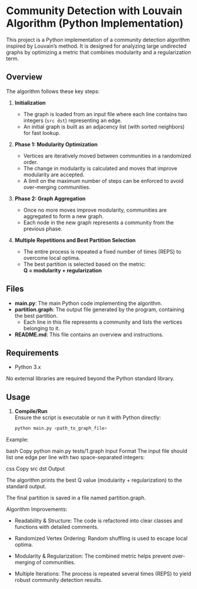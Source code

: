 # Community Detection with Louvain Algorithm (Python Implementation)

This project is a Python implementation of a community detection algorithm inspired by Louvain’s method. It is designed for analyzing large undirected graphs by optimizing a metric that combines modularity and a regularization term.

## Overview

The algorithm follows these key steps:

1. **Initialization**  
   - The graph is loaded from an input file where each line contains two integers (`src dst`) representing an edge.
   - An initial graph is built as an adjacency list (with sorted neighbors) for fast lookup.

2. **Phase 1: Modularity Optimization**  
   - Vertices are iteratively moved between communities in a randomized order.
   - The change in modularity is calculated and moves that improve modularity are accepted.
   - A limit on the maximum number of steps can be enforced to avoid over-merging communities.

3. **Phase 2: Graph Aggregation**  
   - Once no more moves improve modularity, communities are aggregated to form a new graph.
   - Each node in the new graph represents a community from the previous phase.

4. **Multiple Repetitions and Best Partition Selection**  
   - The entire process is repeated a fixed number of times (REPS) to overcome local optima.
   - The best partition is selected based on the metric:  
     **Q = modularity + regularization**

## Files

- **main.py**: The main Python code implementing the algorithm.
- **partition.graph**: The output file generated by the program, containing the best partition.
  - Each line in this file represents a community and lists the vertices belonging to it.
- **README.md**: This file contains an overview and instructions.

## Requirements

- Python 3.x

No external libraries are required beyond the Python standard library.

## Usage

1. **Compile/Run**  
   Ensure the script is executable or run it with Python directly:
   ```bash
   python main.py <path_to_graph_file>
Example:

bash
Copy
python main.py tests/1.graph
Input Format
The input file should list one edge per line with two space-separated integers:

css
Copy
src dst
Output

The algorithm prints the best Q value (modularity + regularization) to the standard output.

The final partition is saved in a file named partition.graph.

Algorithm Improvements:

- Readability & Structure: The code is refactored into clear classes and functions with detailed comments.

- Randomized Vertex Ordering: Random shuffling is used to escape local optima.

- Modularity & Regularization: The combined metric helps prevent over-merging of communities.

- Multiple Iterations: The process is repeated several times (REPS) to yield robust community detection results.

